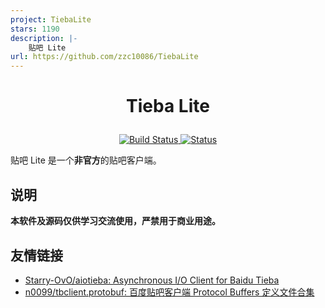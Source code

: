 ```yaml
---
project: TiebaLite
stars: 1190
description: |-
    贴吧 Lite
url: https://github.com/zzc10086/TiebaLite
---
```


# <p align="center">Tieba Lite</p>
<p align="center">
    <a href="https://github.com/HuanCheng65/TiebaLite/actions/workflows/build.yml">
        <img alt="Build Status" src="https://github.com/HuanCheng65/TiebaLite/actions/workflows/build.yml/badge.svg?branch=4.0-dev">
    </a>
    <a href="https://t.me/tblite_discuss">
        <img alt="Status" src="https://img.shields.io/badge/-Telegram-blue?logo=telegram&style=flat">
    </a>
</p>

贴吧 Lite 是一个**非官方**的贴吧客户端。

## 说明

**本软件及源码仅供学习交流使用，严禁用于商业用途。**

## 友情链接

+ [Starry-OvO/aiotieba: Asynchronous I/O Client for Baidu Tieba](https://github.com/Starry-OvO/aiotieba)
+ [n0099/tbclient.protobuf: 百度贴吧客户端 Protocol Buffers 定义文件合集](https://github.com/n0099/tbclient.protobuf)
